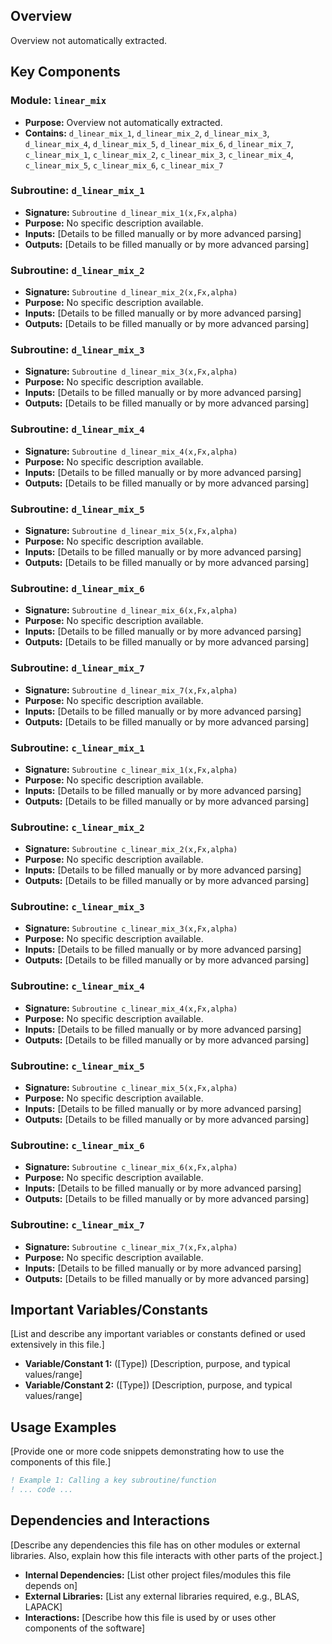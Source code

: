 ## Overview

Overview not automatically extracted.

## Key Components

### Module: `linear_mix`
- **Purpose:** Overview not automatically extracted.
- **Contains:** `d_linear_mix_1`, `d_linear_mix_2`, `d_linear_mix_3`, `d_linear_mix_4`, `d_linear_mix_5`, `d_linear_mix_6`, `d_linear_mix_7`, `c_linear_mix_1`, `c_linear_mix_2`, `c_linear_mix_3`, `c_linear_mix_4`, `c_linear_mix_5`, `c_linear_mix_6`, `c_linear_mix_7`

### Subroutine: `d_linear_mix_1`
- **Signature:** `Subroutine d_linear_mix_1(x,Fx,alpha)`
- **Purpose:** No specific description available.
- **Inputs:** [Details to be filled manually or by more advanced parsing]
- **Outputs:** [Details to be filled manually or by more advanced parsing]

### Subroutine: `d_linear_mix_2`
- **Signature:** `Subroutine d_linear_mix_2(x,Fx,alpha)`
- **Purpose:** No specific description available.
- **Inputs:** [Details to be filled manually or by more advanced parsing]
- **Outputs:** [Details to be filled manually or by more advanced parsing]

### Subroutine: `d_linear_mix_3`
- **Signature:** `Subroutine d_linear_mix_3(x,Fx,alpha)`
- **Purpose:** No specific description available.
- **Inputs:** [Details to be filled manually or by more advanced parsing]
- **Outputs:** [Details to be filled manually or by more advanced parsing]

### Subroutine: `d_linear_mix_4`
- **Signature:** `Subroutine d_linear_mix_4(x,Fx,alpha)`
- **Purpose:** No specific description available.
- **Inputs:** [Details to be filled manually or by more advanced parsing]
- **Outputs:** [Details to be filled manually or by more advanced parsing]

### Subroutine: `d_linear_mix_5`
- **Signature:** `Subroutine d_linear_mix_5(x,Fx,alpha)`
- **Purpose:** No specific description available.
- **Inputs:** [Details to be filled manually or by more advanced parsing]
- **Outputs:** [Details to be filled manually or by more advanced parsing]

### Subroutine: `d_linear_mix_6`
- **Signature:** `Subroutine d_linear_mix_6(x,Fx,alpha)`
- **Purpose:** No specific description available.
- **Inputs:** [Details to be filled manually or by more advanced parsing]
- **Outputs:** [Details to be filled manually or by more advanced parsing]

### Subroutine: `d_linear_mix_7`
- **Signature:** `Subroutine d_linear_mix_7(x,Fx,alpha)`
- **Purpose:** No specific description available.
- **Inputs:** [Details to be filled manually or by more advanced parsing]
- **Outputs:** [Details to be filled manually or by more advanced parsing]

### Subroutine: `c_linear_mix_1`
- **Signature:** `Subroutine c_linear_mix_1(x,Fx,alpha)`
- **Purpose:** No specific description available.
- **Inputs:** [Details to be filled manually or by more advanced parsing]
- **Outputs:** [Details to be filled manually or by more advanced parsing]

### Subroutine: `c_linear_mix_2`
- **Signature:** `Subroutine c_linear_mix_2(x,Fx,alpha)`
- **Purpose:** No specific description available.
- **Inputs:** [Details to be filled manually or by more advanced parsing]
- **Outputs:** [Details to be filled manually or by more advanced parsing]

### Subroutine: `c_linear_mix_3`
- **Signature:** `Subroutine c_linear_mix_3(x,Fx,alpha)`
- **Purpose:** No specific description available.
- **Inputs:** [Details to be filled manually or by more advanced parsing]
- **Outputs:** [Details to be filled manually or by more advanced parsing]

### Subroutine: `c_linear_mix_4`
- **Signature:** `Subroutine c_linear_mix_4(x,Fx,alpha)`
- **Purpose:** No specific description available.
- **Inputs:** [Details to be filled manually or by more advanced parsing]
- **Outputs:** [Details to be filled manually or by more advanced parsing]

### Subroutine: `c_linear_mix_5`
- **Signature:** `Subroutine c_linear_mix_5(x,Fx,alpha)`
- **Purpose:** No specific description available.
- **Inputs:** [Details to be filled manually or by more advanced parsing]
- **Outputs:** [Details to be filled manually or by more advanced parsing]

### Subroutine: `c_linear_mix_6`
- **Signature:** `Subroutine c_linear_mix_6(x,Fx,alpha)`
- **Purpose:** No specific description available.
- **Inputs:** [Details to be filled manually or by more advanced parsing]
- **Outputs:** [Details to be filled manually or by more advanced parsing]

### Subroutine: `c_linear_mix_7`
- **Signature:** `Subroutine c_linear_mix_7(x,Fx,alpha)`
- **Purpose:** No specific description available.
- **Inputs:** [Details to be filled manually or by more advanced parsing]
- **Outputs:** [Details to be filled manually or by more advanced parsing]

## Important Variables/Constants

[List and describe any important variables or constants defined or used extensively in this file.]

- **Variable/Constant 1:** ([Type]) [Description, purpose, and typical values/range]
- **Variable/Constant 2:** ([Type]) [Description, purpose, and typical values/range]

## Usage Examples

[Provide one or more code snippets demonstrating how to use the components of this file.]

```fortran
! Example 1: Calling a key subroutine/function
! ... code ...
```

## Dependencies and Interactions

[Describe any dependencies this file has on other modules or external libraries. Also, explain how this file interacts with other parts of the project.]

- **Internal Dependencies:** [List other project files/modules this file depends on]
- **External Libraries:** [List any external libraries required, e.g., BLAS, LAPACK]
- **Interactions:** [Describe how this file is used by or uses other components of the software]
